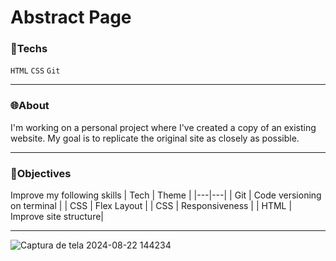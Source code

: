 # Abstract Page

### 📌Techs
`HTML` `CSS` `Git`

<hr>

### 🌐About
I'm working on a personal project where I've created a copy of an existing website. My goal is to replicate the original site as closely as possible.

<hr>

### 🎯Objectives 
Improve my following skills
| Tech | Theme |
|---|---|
| Git | Code versioning on terminal |
| CSS | Flex Layout |
| CSS | Responsiveness |
| HTML | Improve site structure|

<hr>

![Captura de tela 2024-08-22 144234](https://github.com/user-attachments/assets/97ba8bba-0697-4636-8b93-6be867f18a75)

